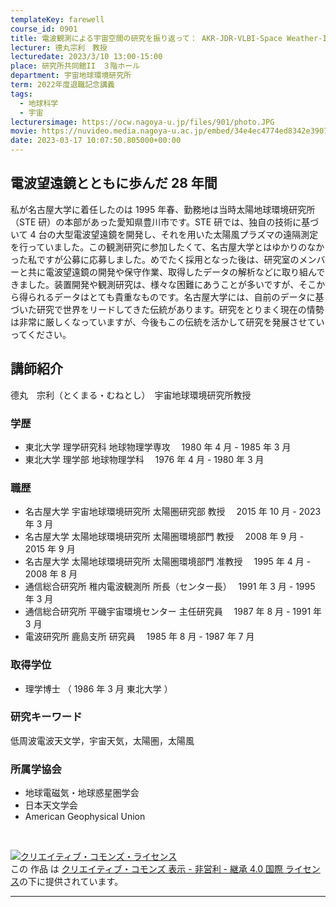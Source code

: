 ```yaml
---
templateKey: farewell
course_id: 0901
title: 電波観測による宇宙空間の研究を振り返って： AKR-JDR-VLBI-Space Weather-IPS-Pulsar-…
lecturer: 德丸宗利　教授
lecturedate: 2023/3/10 13:00-15:00
place: 研究所共同館II　３階ホール
department: 宇宙地球環境研究所
term: 2022年度退職記念講義
tags:
  - 地球科学
  - 宇宙
lecturersimage: https://ocw.nagoya-u.jp/files/901/photo.JPG
movie: https://nuvideo.media.nagoya-u.ac.jp/embed/34e4ec4774ed8342e39078981fa63b481b85e9a8
date: 2023-03-17 10:07:50.805000+00:00
---
```


## 電波望遠鏡とともに歩んだ 28 年間

私が名古屋大学に着任したのは 1995 年春、勤務地は当時太陽地球環境研究所（STE 研）の本部があった愛知県豊川市です。STE 研では、独自の技術に基づいて 4 台の大型電波望遠鏡を開発し、それを用いた太陽風プラズマの遠隔測定を行っていました。この観測研究に参加したくて、名古屋大学とはゆかりのなかった私ですが公募に応募しました。めでたく採用となった後は、研究室のメンバーと共に電波望遠鏡の開発や保守作業、取得したデータの解析などに取り組んできました。装置開発や観測研究は、様々な困難にあうことが多いですが、そこから得られるデータはとても貴重なものです。名古屋大学には、自前のデータに基づいた研究で世界をリードしてきた伝統があります。研究をとりまく現在の情勢は非常に厳しくなっていますが、今後もこの伝統を活かして研究を発展させていってください。

## 講師紹介

德丸　宗利（とくまる・むねとし）　宇宙地球環境研究所教授

### 学歴

- 東北大学 理学研究科 地球物理学専攻　 1980 年 4 月 - 1985 年 3 月
- 東北大学 理学部 地球物理学科　 1976 年 4 月 - 1980 年 3 月

### 職歴

- 名古屋大学 宇宙地球環境研究所 太陽圏研究部 教授　 2015 年 10 月 - 2023 年 3 月
- 名古屋大学 太陽地球環境研究所 太陽圏環境部門 教授　 2008 年 9 月 - 2015 年 9 月
- 名古屋大学 太陽地球環境研究所 太陽圏環境部門 准教授　 1995 年 4 月 - 2008 年 8 月
- 通信総合研究所 稚内電波観測所 所長（センター長）　 1991 年 3 月 - 1995 年 3 月
- 通信総合研究所 平磯宇宙環境センター 主任研究員　 1987 年 8 月 - 1991 年 3 月
- 電波研究所 鹿島支所 研究員　 1985 年 8 月 - 1987 年 7 月

### 取得学位

- 理学博士 （ 1986 年 3 月 東北大学 ）

### 研究キーワード

低周波電波天文学，宇宙天気，太陽圏，太陽風

### 所属学協会

- 地球電磁気・地球惑星圏学会
- 日本天文学会
- American Geophysical Union

</br>

<a rel="license" href="http://creativecommons.org/licenses/by-nc-sa/4.0/"><img alt="クリエイティブ・コモンズ・ライセンス" style="border-width:0"   data-src="" src="https://i.creativecommons.org/l/by-nc-sa/4.0/88x31.png" /></a><br />この 作品 は <a rel="license" href="http://creativecommons.org/licenses/by-nc-sa/4.0/">クリエイティブ・コモンズ 表示 - 非営利 - 継承 4.0 国際 ライセンス</a>の下に提供されています。

---
